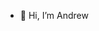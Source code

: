 - 👋 Hi, I’m Andrew


<!---
Gu20040801/Gu20040801 is a ✨ special ✨ repository because its `README.md` (this file) appears on your GitHub profile.
You can click the Preview link to take a look at your changes.
--->
